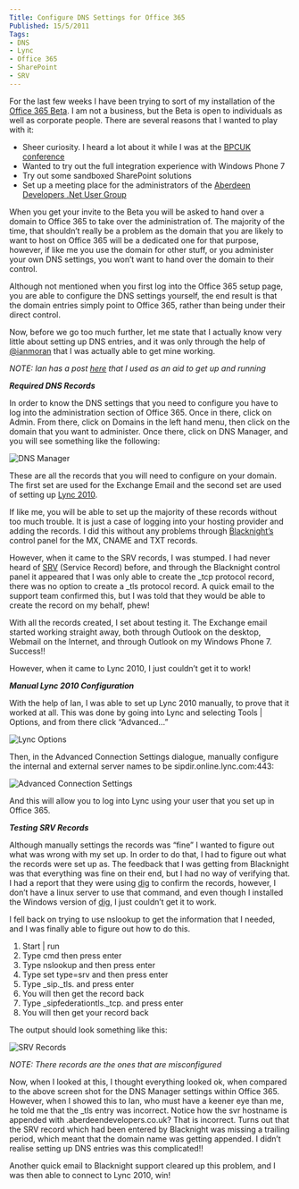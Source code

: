 ```yaml
---
Title: Configure DNS Settings for Office 365
Published: 15/5/2011
Tags:
- DNS
- Lync
- Office 365
- SharePoint
- SRV
---
```


For the last few weeks I have been trying to sort of my installation of the [Office 365 Beta](http://www.microsoft.com/en-us/office365/online-software.aspx). I am not a business, but the Beta is open to individuals as well as corporate people. There are several reasons that I wanted to play with it:

- Sheer curiosity. I heard a lot about it while I was at the [BPCUK conference](http://www.sharepointbestpractices.co.uk/)
- Wanted to try out the full integration experience with Windows Phone 7
- Try out some sandboxed SharePoint solutions
- Set up a meeting place for the administrators of the [Aberdeen Developers .Net User Group](http://www.aberdeendevelopers.co.uk/)

When you get your invite to the Beta you will be asked to hand over a domain to Office 365 to take over the administration of. The majority of the time, that shouldn’t really be a problem as the domain that you are likely to want to host on Office 365 will be a dedicated one for that purpose, however, if like me you use the domain for other stuff, or you administer your own DNS settings, you won’t want to hand over the domain to their control.

Although not mentioned when you first log into the Office 365 setup page, you are able to configure the DNS settings yourself, the end result is that the domain entries simply point to Office 365, rather than being under their direct control.

Now, before we go too much further, let me state that I actually know very little about setting up DNS entries, and it was only through the help of [@ianmoran](http://twitter.com/#!/ianmoran) that I was actually able to get mine working.

_NOTE: Ian has a post _[_here_](http://www.konnexion.com/?p=177)_ that I used as an aid to get up and running_

_**Required DNS Records**_

In order to know the DNS settings that you need to configure you have to log into the administration section of Office 365. Once in there, click on Admin. From there, click on Domains in the left hand menu, then click on the domain that you want to administer. Once there, click on DNS Manager, and you will see something like the following:

![DNS Manager](https://gep13wpstorage.blob.core.windows.net/gep13/2011/5/15/image4.png)

These are all the records that you will need to configure on your domain. The first set are used for the Exchange Email and the second set are used of setting up [Lync 2010](http://blogs.msdn.com/b/mssmallbiz/archive/2010/11/16/microsoft-lync-2010-information-and-resources-for-you.aspx).

If like me, you will be able to set up the majority of these records without too much trouble. It is just a case of logging into your hosting provider and adding the records. I did this without any problems through [Blacknight’s](http://www.blacknight.com/) control panel for the MX, CNAME and TXT records.

However, when it came to the SRV records, I was stumped. I had never heard of [SRV](http://en.wikipedia.org/wiki/SRV_record) (Service Record) before, and through the Blacknight control panel it appeared that I was only able to create the _tcp protocol record, there was no option to create a _tls protocol record. A quick email to the support team confirmed this, but I was told that they would be able to create the record on my behalf, phew!

With all the records created, I set about testing it. The Exchange email started working straight away, both through Outlook on the desktop, Webmail on the Internet, and through Outlook on my Windows Phone 7. Success!!

However, when it came to Lync 2010, I just couldn’t get it to work!

**_Manual Lync 2010 Configuration_**

With the help of Ian, I was able to set up Lync 2010 manually, to prove that it worked at all. This was done by going into Lync and selecting Tools | Options, and from there click “Advanced...” 

![Lync Options](https://gep13wpstorage.blob.core.windows.net/gep13/2011/5/15/image5.png)

Then, in the Advanced Connection Settings dialogue, manually configure the internal and external server names to be sipdir.online.lync.com:443:

![Advanced Connection Settings](https://gep13wpstorage.blob.core.windows.net/gep13/2011/5/15/image6.png)

And this will allow you to log into Lync using your user that you set up in Office 365.

**_Testing SRV Records_**

Although manually settings the records was “fine” I wanted to figure out what was wrong with my set up. In order to do that, I had to figure out what the records were set up as. The feedback that I was getting from Blacknight was that everything was fine on their end, but I had no way of verifying that. I had a report that they were using [dig](http://linux.die.net/man/1/dig) to confirm the records, however, I don’t have a linux server to use that command, and even though I installed the Windows version of [dig](http://members.shaw.ca/nicholas.fong/dig/), I just couldn’t get it to work.

I fell back on trying to use nslookup to get the information that I needed, and I was finally able to figure out how to do this.

1. Start | run
1. Type cmd then press enter
1. Type nslookup and then press enter
1. Type set type=srv and then press enter
1. Type _sip._tls.<your domain name here> and press enter
1. You will then get the record back
1. Type _sipfederationtls._tcp.<your domain name here> and press enter
1. You will then get your record back

The output should look something like this:

![SRV Records](https://gep13wpstorage.blob.core.windows.net/gep13/2011/5/15/SRV-Records.png)

_NOTE: There records are the ones that are misconfigured_

Now, when I looked at this, I thought everything looked ok, when compared to the above screen shot for the DNS Manager settings within Office 365. However, when I showed this to Ian, who must have a keener eye than me, he told me that the _tls entry was incorrect. Notice how the svr hostname is appended with .aberdeendevelopers.co.uk? That is incorrect. Turns out that the SRV record which had been entered by Blacknight was missing a trailing period, which meant that the domain name was getting appended. I didn’t realise setting up DNS entries was this complicated!!

Another quick email to Blacknight support cleared up this problem, and I was then able to connect to Lync 2010, win!
